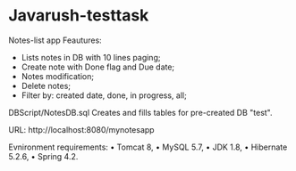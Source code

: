 # Javarush-testtask

Notes-list app
Feautures:
* Lists notes in DB with 10 lines paging;
* Create note with Done flag and Due date;
* Notes modification;
* Delete notes;
* Filter by: created date, done, in progress, all;

DBScript/NotesDB.sql
Creates and fills tables for pre-created DB "test".

URL: http://localhost:8080/mynotesapp

Evnironment requirements:
• Tomcat 8,
• MySQL 5.7,
• JDK 1.8,
• Hibernate 5.2.6,
• Spring 4.2.
